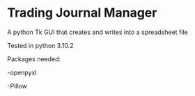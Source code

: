 # Trading Journal Manager
A python Tk GUI that creates and writes into a spreadsheet file


Tested in python 3.10.2 

Packages needed:

-openpyxl

-Pillow

